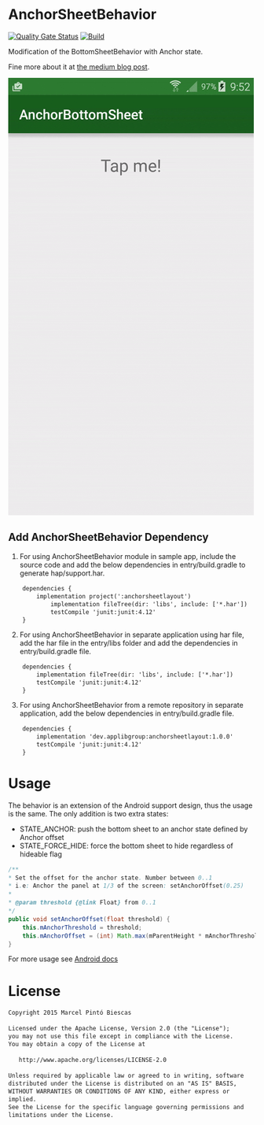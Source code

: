# AnchorSheetBehavior 
[![Quality Gate Status](https://sonarcloud.io/api/project_badges/measure?project=applibgroup_AnchorSheetBehavior&metric=alert_status)](https://sonarcloud.io/dashboard?id=applibgroup_AnchorSheetBehavior) [![Build](https://github.com/applibgroup/AnchorSheetBehavior/actions/workflows/main.yml/badge.svg)](https://github.com/applibgroup/AnchorSheetBehavior/actions/workflows/main.yml)

Modification of the BottomSheetBehavior with Anchor state.

Fine more about it at [the medium blog post](https://medium.com/@marxallski/from-bottomsheetbehavior-to-anchorsheetbehavior-262ad7997286#.m02n38t27).

![](anchorsheetbehavior_demo.gif.gif)


## Add AnchorSheetBehavior Dependency
1. For using AnchorSheetBehavior module in sample app, include the source code and add the below dependencies in entry/build.gradle to generate hap/support.har.
```
	dependencies {
		implementation project(':anchorsheetlayout')
        	implementation fileTree(dir: 'libs', include: ['*.har'])
        	testCompile 'junit:junit:4.12'
	}
```
2. For using AnchorSheetBehavior in separate application using har file, add the har file in the entry/libs folder and add the dependencies in entry/build.gradle file.
```
	dependencies {
		implementation fileTree(dir: 'libs', include: ['*.har'])
		testCompile 'junit:junit:4.12'
	}

```
3. For using AnchorSheetBehavior from a remote repository in separate application, add the below dependencies in entry/build.gradle file.
```
	dependencies {
		implementation 'dev.applibgroup:anchorsheetlayout:1.0.0'
		testCompile 'junit:junit:4.12'
	}
```

# Usage

The behavior is an extension of the Android support design, thus the usage is the same.
The only addition is two extra states:
* STATE_ANCHOR: push the bottom sheet to an anchor state defined by Anchor offset
* STATE_FORCE_HIDE: force the bottom sheet to hide regardless of hideable flag

``` java
/**
* Set the offset for the anchor state. Number between 0..1
* i.e: Anchor the panel at 1/3 of the screen: setAnchorOffset(0.25)
*
* @param threshold {@link Float} from 0..1
*/
public void setAnchorOffset(float threshold) {
    this.mAnchorThreshold = threshold;
    this.mAnchorOffset = (int) Math.max(mParentHeight * mAnchorThreshold, mMinOffset);
}
```

For more usage see [Android docs](https://developer.android.com/reference/android/support/design/widget/BottomSheetBehavior.html)

License
=======

    Copyright 2015 Marcel Pintó Biescas

    Licensed under the Apache License, Version 2.0 (the "License");
    you may not use this file except in compliance with the License.
    You may obtain a copy of the License at

       http://www.apache.org/licenses/LICENSE-2.0

    Unless required by applicable law or agreed to in writing, software
    distributed under the License is distributed on an "AS IS" BASIS,
    WITHOUT WARRANTIES OR CONDITIONS OF ANY KIND, either express or implied.
    See the License for the specific language governing permissions and
    limitations under the License.

